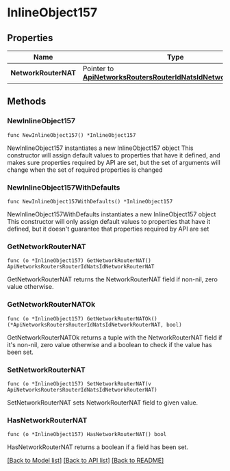 # InlineObject157

## Properties

Name | Type | Description | Notes
------------ | ------------- | ------------- | -------------
**NetworkRouterNAT** | Pointer to [**ApiNetworksRoutersRouterIdNatsIdNetworkRouterNAT**](_api_networks_routers__routerId__nats__id__networkRouterNAT.md) |  | [optional] 

## Methods

### NewInlineObject157

`func NewInlineObject157() *InlineObject157`

NewInlineObject157 instantiates a new InlineObject157 object
This constructor will assign default values to properties that have it defined,
and makes sure properties required by API are set, but the set of arguments
will change when the set of required properties is changed

### NewInlineObject157WithDefaults

`func NewInlineObject157WithDefaults() *InlineObject157`

NewInlineObject157WithDefaults instantiates a new InlineObject157 object
This constructor will only assign default values to properties that have it defined,
but it doesn't guarantee that properties required by API are set

### GetNetworkRouterNAT

`func (o *InlineObject157) GetNetworkRouterNAT() ApiNetworksRoutersRouterIdNatsIdNetworkRouterNAT`

GetNetworkRouterNAT returns the NetworkRouterNAT field if non-nil, zero value otherwise.

### GetNetworkRouterNATOk

`func (o *InlineObject157) GetNetworkRouterNATOk() (*ApiNetworksRoutersRouterIdNatsIdNetworkRouterNAT, bool)`

GetNetworkRouterNATOk returns a tuple with the NetworkRouterNAT field if it's non-nil, zero value otherwise
and a boolean to check if the value has been set.

### SetNetworkRouterNAT

`func (o *InlineObject157) SetNetworkRouterNAT(v ApiNetworksRoutersRouterIdNatsIdNetworkRouterNAT)`

SetNetworkRouterNAT sets NetworkRouterNAT field to given value.

### HasNetworkRouterNAT

`func (o *InlineObject157) HasNetworkRouterNAT() bool`

HasNetworkRouterNAT returns a boolean if a field has been set.


[[Back to Model list]](../README.md#documentation-for-models) [[Back to API list]](../README.md#documentation-for-api-endpoints) [[Back to README]](../README.md)


